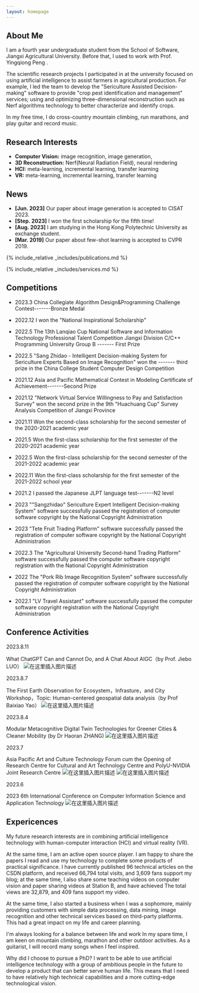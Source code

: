 ```yaml
---
layout: homepage
---
```


## About Me

I am a fourth year undergraduate student from the School of Software, Jiangxi Agricultural University. Before that, I used to work with Prof.  Yingqiong Peng .

The scientific research projects I participated in at the university focused on using artificial intelligence to assist farmers in agricultural production. For example, I led the team to develop the "Sericulture Assisted Decision-making" software to provide "crop pest identification and management" services; using and optimizing three-dimensional reconstruction such as Nerf algorithms technology to better characterize and identify crops.

In my free time, I do cross-country mountain climbing, run marathons, and play guitar and record music.

## Research Interests

- **Computer Vision:** image recognition, image generation, 
- **3D Reconstruction:** Nerf(Neural Radiation Field), neural rendering
- **HCI:** meta-learning, incremental learning, transfer learning
-  **VR:** meta-learning, incremental learning, transfer learning

## News

- **[Jun. 2023]** Our paper about image generation is accepted to CISAT 2023.
- **[Step. 2023]** I won the first scholarship for the fifth time!
- **[Aug. 2023]** I am studying in the Hong Kong Polytechnic University as exchange student.
- **[Mar. 2019]** Our paper about few-shot learning is accepted to CVPR 2019.


{% include_relative _includes/publications.md %}

{% include_relative _includes/services.md %}


## Competitions
- 2023.3 China Collegiate Algorithm Design&Programming Challenge Contest-------Bronze Medal

- 2022.12 I won the "National Inspirational Scholarship"

- 2022.5 The 13th Lanqiao Cup National Software and Information Technology Professional Talent Competition Jiangxi Division C/C++ Programming University Group B ------- First Prize

- 2022.5 "Sang Zhidao - Intelligent Decision-making System for Sericulture Experts Based on Image Recognition" won the ------- third prize in the China College Student Computer Design Competition

- 2021.12 Asia and Pacific Mathematical Contest in Modeling Certificate of Achievement-------Second Prize

- 2021.12 "Network Virtual Service Willingness to Pay and Satisfaction Survey" won the second prize in the 9th "Huachuang Cup" Survey Analysis Competition of Jiangxi Province

- 2021.11 Won the second-class scholarship for the second semester of the 2020-2021 academic year
- 2021.5 Won the first-class scholarship for the first semester of the 2020-2021 academic year

- 2022.5 Won the first-class scholarship for the second semester of the 2021-2022 academic year
- 2022.11 Won the first-class scholarship for the first semester of the 2021-2022 school year

- 2021.2 I passed the Japanese JLPT language test-------N2 level

- 2023 ""Sangzhidao" Sericulture Expert Intelligent Decision-making System" software successfully passed the registration of computer software copyright by the National Copyright Administration

- 2023 "Tete Fruit Trading Platform" software successfully passed the registration of computer software copyright by the National Copyright Administration

- 2022.3 The "Agricultural University Second-hand Trading Platform" software successfully passed the computer software copyright registration with the National Copyright Administration

- 2022 The "Pork Rib Image Recognition System" software successfully passed the registration of computer software copyright by the National Copyright Administration

- 2022.1 "LV Travel Assistant" software successfully passed the computer software copyright registration with the National Copyright Administration


## Conference Activities

2023.8.11

What ChatGPT Can and Cannot Do, and A Chat About AIGC（by Prof. Jiebo LUO）
![在这里插入图片描述](https://github.com/QinghongShao-sqh/qinghong-shao/blob/main/assets/img/1.jpg)

2023.8.7

The First Earth Observation for Ecosystem，Infrasture，and City Workshop，Topic: Human-centered geospatial data analysis（by Prof Baixiao Yao）
![在这里插入图片描述](https://github.com/QinghongShao-sqh/qinghong-shao/blob/main/assets/img/2.jpg)

2023.8.4

Modular Metacognitive Digital Twin Technologies for Greener Cities & Cleaner Mobility (by Dr Haoran ZHANG)
![在这里插入图片描述](https://github.com/QinghongShao-sqh/qinghong-shao/blob/main/assets/img/3.jpg)


2023.7

Asia Pacific Art and Culture Technology Forum cum the Opening of Research Centre for Cultural and Art Technology Centre and PolyU-NVIDIA Joint Research Centre
![在这里插入图片描述](https://github.com/QinghongShao-sqh/qinghong-shao/blob/main/assets/img/4.jpg)
![在这里插入图片描述](https://github.com/QinghongShao-sqh/qinghong-shao/blob/main/assets/img/4.5.jpg)


2023.6

2023 6th International Conference on Computer Information Science and Application Technology 
![在这里插入图片描述](https://github.com/QinghongShao-sqh/qinghong-shao/blob/main/assets/img/5.png)








## Expericences
My future research interests are in combining artificial intelligence technology with human-computer interaction (HCI) and virtual reality (VR).

At the same time, I am an active open source player. I am happy to share the papers I read and use my technology to complete some products of practical significance. I have currently published 96 technical articles on the CSDN platform, and received 66,794 total visits, and 3,609 fans support my blog; at the same time, I also share some teaching videos on computer vision and paper sharing videos at Station B, and have achieved The total views are 32,879, and 409 fans support my video.

At the same time, I also started a business when I was a sophomore, mainly providing customers with simple data processing, data mining, image recognition and other technical services based on third-party platforms. This had a great impact on my life and career planning.

I'm always looking for a balance between life and work
In my spare time, I am keen on mountain climbing, marathon and other outdoor activities.
As a guitarist, I will record many songs when I feel inspired.

Why did I choose to pursue a PhD?
I want to be able to use artificial intelligence technology with a group of ambitious people in the future to develop a product that can better serve human life. This means that I need to have relatively high technical capabilities and a more cutting-edge technological vision.

